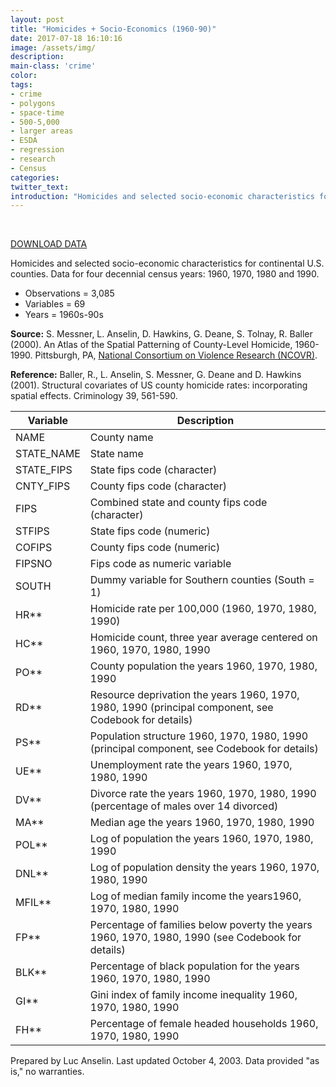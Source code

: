 ```yaml
---
layout: post
title: "Homicides + Socio-Economics (1960-90)"
date: 2017-07-18 16:10:16
image: /assets/img/
description:
main-class: 'crime'
color:
tags:
- crime
- polygons
- space-time
- 500-5,000
- larger areas
- ESDA
- regression
- research
- Census
categories:
twitter_text:
introduction: "Homicides and selected socio-economic characteristics for continental U.S. counties (1960-1990). "
---
```

<div id="root" data-geojson="../data/natregimes.geojson"></div>

<br>



[DOWNLOAD DATA](../data/ncovr.zip)

Homicides and selected socio-economic characteristics for continental U.S. counties. Data for four decennial census years: 1960, 1970, 1980 and 1990.

* Observations = 3,085
* Variables = 69
* Years = 1960s-90s

**Source:** S. Messner, L. Anselin, D. Hawkins, G. Deane, S. Tolnay, R. Baller (2000). An Atlas of the Spatial Patterning of County-Level Homicide, 1960-1990. Pittsburgh, PA, [National Consortium on Violence Research (NCOVR)](http://www.ncovr.heinz.cmu.edu/).

**Reference:** Baller, R., L. Anselin, S. Messner, G. Deane and D. Hawkins (2001). Structural covariates of US county homicide rates: incorporating spatial effects. Criminology 39, 561-590.



| **Variable**                         |**Description**                       |
|---|---|
| NAME                                 | County name                          |
| STATE\_NAME                          | State name                           |
| STATE\_FIPS                          | State fips code (character)          |
| CNTY\_FIPS                           | County fips code (character)         |
| FIPS                                 | Combined state and county fips code (character)                            |
| STFIPS                               | State fips code (numeric)            |
| COFIPS                               | County fips code (numeric)           |
| FIPSNO                               | Fips code as numeric variable        |
| SOUTH                                | Dummy variable for Southern counties  (South = 1)                          |
| HR\*\*                               | Homicide rate per 100,000 (1960, 1970, 1980, 1990)                     |
| HC\*\*                               | Homicide count, three year average centered on 1960, 1970, 1980, 1990      |
| PO\*\*                               | County population the years 1960, 1970, 1980, 1990                                  |
| RD\*\*                               | Resource deprivation the years 1960, 1970, 1980, 1990 (principal component, see  Codebook for details)|
| PS\*\*                               | Population structure 1960, 1970, 1980, 1990 (principal component, see Codebook for details) |
| UE\*\*                               | Unemployment rate the years 1960, 1970, 1980, 1990                                 |
| DV\*\*                               | Divorce rate the years 1960, 1970, 1980, 1990  (percentage of males over 14 divorced)            |
| MA\*\*                               | Median age the years 1960, 1970, 1980, 1990                                          |
| POL\*\*                              | Log of population the years 1960, 1970, 1980, 1990                                 |
| DNL\*\*                              | Log of population density the years 1960, 1970, 1980, 1990                         |
| MFIL\*\*                             | Log of median family income the years1960, 1970, 1980, 1990                     |
| FP\*\*                               | Percentage of families below poverty the years 1960, 1970, 1980, 1990 (see Codebook for details) |
| BLK\*\*                              | Percentage of black population for the years 1960, 1970, 1980, 1990                           |
| GI\*\*                               | Gini index of family income inequality 1960, 1970, 1980, 1990    |
| FH\*\*                               | Percentage of female headed households 1960, 1970, 1980, 1990                     |


Prepared by Luc Anselin. Last updated October 4, 2003. Data provided "as is," no warranties.
